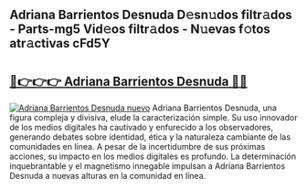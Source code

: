 ## Adriana Barrientos Desnuda D𝚎sn𝚞dos filtr𝚊dos - Parts-mg5 Vid𝚎os filtr𝚊dos - N𝚞evas f𝚘tos atr𝚊ctivas cFd5Y

# <h2><a href="http://mbd7nj8.tromn.icu/?c=Adriana+Barrientos+Desnuda">🔗👉👉👉 Adriana Barrientos Desnuda 🔗🔗</a></h2>

[![Adriana Barrientos Desnuda nuevo](https://i.imgur.com/pEAQMta.gif)](http://mbd7nj8.tromn.icu/?c=Adriana+Barrientos+Desnuda)
Adriana Barrientos Desnuda, una figura compleja y divisiva, elude la caracterización simple. Su uso innovador de los medios digitales ha cautivado y enfurecido a los observadores, generando debates sobre identidad, ética y la naturaleza cambiante de las comunidades en línea. A pesar de la incertidumbre de sus próximas acciones, su impacto en los medios digitales es profundo. La determinación inquebrantable y el magnetismo innegable impulsan a Adriana Barrientos Desnuda a nuevas alturas en la comunidad en línea.
